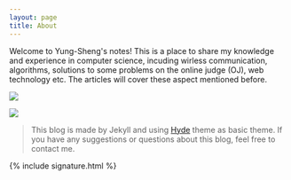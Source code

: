 ```yaml
---
layout: page
title: About
---
```

Welcome to Yung-Sheng's notes! This is a place to share my knowledge and experience in computer science, incuding wirless communication, algorithms, solutions to some problems on the online judge (OJ), web technology etc. The articles will cover these aspect mentioned before.

![](https://s01.flagcounter.com/count2/1Zjs/bg_FFFFFF/txt_000000/border_CCCCCC/columns_4/maxflags_20/viewers_0/labels_1/pageviews_1/flags_0/percent_0/)

![](https://s04.flagcounter.com/map/FVIF/size_m/txt_000000/border_CCCCCC/pageviews_1/viewers_0/flags_0/)

> This blog is made by Jekyll and using [Hyde](https://github.com/poole/hyde) theme as basic theme. If you have any suggestions or questions about this blog, feel free to contact me.

{% include signature.html %}